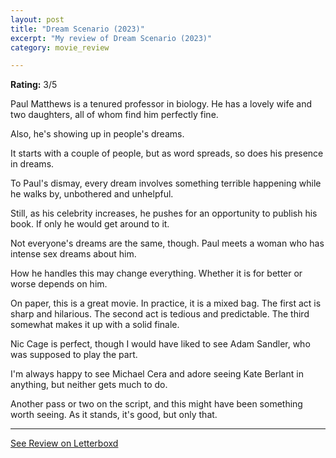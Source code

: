 ```yaml
---
layout: post
title: "Dream Scenario (2023)"
excerpt: "My review of Dream Scenario (2023)"
category: movie_review

---
```


**Rating:** 3/5

Paul Matthews is a tenured professor in biology. He has a lovely wife and two daughters, all of whom find him perfectly fine. 

Also, he's showing up in people's dreams. 

It starts with a couple of people, but as word spreads, so does his presence in dreams.

To Paul's dismay, every dream involves something terrible happening while he walks by, unbothered and unhelpful.

Still, as his celebrity increases, he pushes for an opportunity to publish his book. If only he would get around to it.

Not everyone's dreams are the same, though. Paul meets a woman who has intense sex dreams about him.

How he handles this may change everything. Whether it is for better or worse depends on him.

On paper, this is a great movie. In practice, it is a mixed bag. The first act is sharp and hilarious. The second act is tedious and predictable. The third somewhat makes it up with a solid finale.

Nic Cage is perfect, though I would have liked to see  Adam Sandler, who was supposed to play the part.

I'm always happy to see Michael Cera and adore seeing Kate Berlant in anything, but neither gets much to do.

Another pass or two on the script, and this might have been something worth seeing. As it stands, it's good, but only that.

<hr>

[See Review on Letterboxd](https://boxd.it/5fRPKb)
